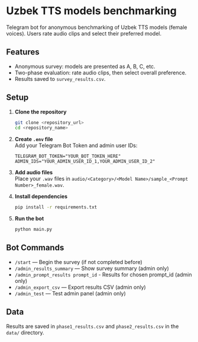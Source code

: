 # Uzbek TTS models benchmarking

Telegram bot for anonymous benchmarking of Uzbek TTS models (female voices). Users rate audio clips and select their preferred model.

## Features

-   Anonymous survey: models are presented as A, B, C, etc.
-   Two-phase evaluation: rate audio clips, then select overall preference.
-   Results saved to `survey_results.csv`.

## Setup

1.  **Clone the repository**

    ```bash
    git clone <repository_url>
    cd <repository_name>
    ```

2.  **Create `.env` file**  
    Add your Telegram Bot Token and admin user IDs:

    ```
    TELEGRAM_BOT_TOKEN="YOUR_BOT_TOKEN_HERE"
    ADMIN_IDS="YOUR_ADMIN_USER_ID_1,YOUR_ADMIN_USER_ID_2"
    ```

3.  **Add audio files**  
    Place your `.wav` files in `audio/<Category>/<Model Name>/sample_<Prompt Number>_female.wav`.

4.  **Install dependencies**

    ```bash
    pip install -r requirements.txt
    ```

5.  **Run the bot**

    ```bash
    python main.py
    ```

## Bot Commands

-   `/start` — Begin the survey (if not completed before)
-   `/admin_results_summary` — Show survey summary (admin only)
-   `/admin_prompt_results prompt_id` - Results for chosen prompt_id (admin only)
-   `/admin_export_csv` — Export results CSV (admin only)
-   `/admin_test` — Test admin panel (admin only)

## Data

Results are saved in `phase1_results.csv` and `phase2_results.csv` in the `data/` directory.